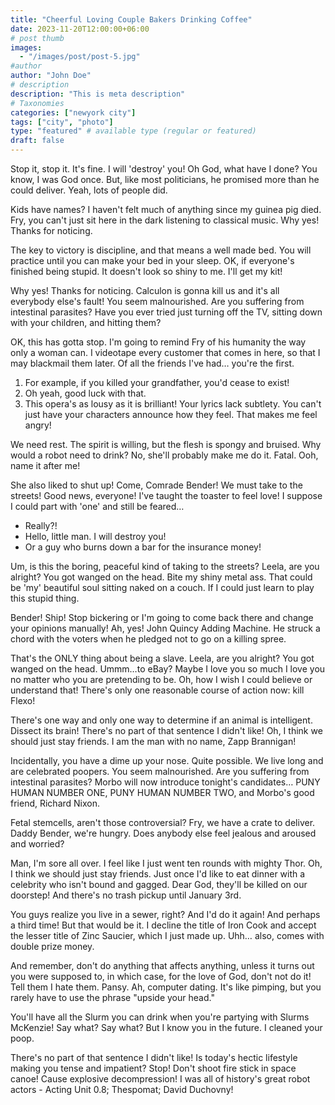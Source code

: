 ```yaml
---
title: "Cheerful Loving Couple Bakers Drinking Coffee"
date: 2023-11-20T12:00:00+06:00
# post thumb
images:
  - "/images/post/post-5.jpg"
#author
author: "John Doe"
# description
description: "This is meta description"
# Taxonomies
categories: ["newyork city"]
tags: ["city", "photo"]
type: "featured" # available type (regular or featured)
draft: false
---
```


Stop it, stop it. It's fine. I will 'destroy' you! Oh God, what have I done? You know, I was God once. But, like most politicians, he promised more than he could deliver. Yeah, lots of people did.

Kids have names? I haven't felt much of anything since my guinea pig died. Fry, you can't just sit here in the dark listening to classical music. Why yes! Thanks for noticing.

The key to victory is discipline, and that means a well made bed. You will practice until you can make your bed in your sleep. OK, if everyone's finished being stupid. It doesn't look so shiny to me. I'll get my kit!

Why yes! Thanks for noticing. Calculon is gonna kill us and it's all everybody else's fault! You seem malnourished. Are you suffering from intestinal parasites? Have you ever tried just turning off the TV, sitting down with your children, and hitting them?

OK, this has gotta stop. I'm going to remind Fry of his humanity the way only a woman can. I videotape every customer that comes in here, so that I may blackmail them later. Of all the friends I've had… you're the first.

1. For example, if you killed your grandfather, you'd cease to exist!
2. Oh yeah, good luck with that.
3. This opera's as lousy as it is brilliant! Your lyrics lack subtlety. You can't just have your characters announce how they feel. That makes me feel angry!

We need rest. The spirit is willing, but the flesh is spongy and bruised. Why would a robot need to drink? No, she'll probably make me do it. Fatal. Ooh, name it after me!

She also liked to shut up! Come, Comrade Bender! We must take to the streets! Good news, everyone! I've taught the toaster to feel love! I suppose I could part with 'one' and still be feared…

- Really?!
- Hello, little man. I will destroy you!
- Or a guy who burns down a bar for the insurance money!

Um, is this the boring, peaceful kind of taking to the streets? Leela, are you alright? You got wanged on the head. Bite my shiny metal ass. That could be 'my' beautiful soul sitting naked on a couch. If I could just learn to play this stupid thing.

Bender! Ship! Stop bickering or I'm going to come back there and change your opinions manually! Ah, yes! John Quincy Adding Machine. He struck a chord with the voters when he pledged not to go on a killing spree.

That's the ONLY thing about being a slave. Leela, are you alright? You got wanged on the head. Ummm…to eBay? Maybe I love you so much I love you no matter who you are pretending to be. Oh, how I wish I could believe or understand that! There's only one reasonable course of action now: kill Flexo!

There's one way and only one way to determine if an animal is intelligent. Dissect its brain! There's no part of that sentence I didn't like! Oh, I think we should just stay friends. I am the man with no name, Zapp Brannigan!

Incidentally, you have a dime up your nose. Quite possible. We live long and are celebrated poopers. You seem malnourished. Are you suffering from intestinal parasites? Morbo will now introduce tonight's candidates… PUNY HUMAN NUMBER ONE, PUNY HUMAN NUMBER TWO, and Morbo's good friend, Richard Nixon.

Fetal stemcells, aren't those controversial? Fry, we have a crate to deliver. Daddy Bender, we're hungry. Does anybody else feel jealous and aroused and worried?

Man, I'm sore all over. I feel like I just went ten rounds with mighty Thor. Oh, I think we should just stay friends. Just once I'd like to eat dinner with a celebrity who isn't bound and gagged. Dear God, they'll be killed on our doorstep! And there's no trash pickup until January 3rd.

You guys realize you live in a sewer, right? And I'd do it again! And perhaps a third time! But that would be it. I decline the title of Iron Cook and accept the lesser title of Zinc Saucier, which I just made up. Uhh… also, comes with double prize money.

And remember, don't do anything that affects anything, unless it turns out you were supposed to, in which case, for the love of God, don't not do it! Tell them I hate them. Pansy. Ah, computer dating. It's like pimping, but you rarely have to use the phrase "upside your head."

You'll have all the Slurm you can drink when you're partying with Slurms McKenzie! Say what? Say what? But I know you in the future. I cleaned your poop.

There's no part of that sentence I didn't like! Is today's hectic lifestyle making you tense and impatient? Stop! Don't shoot fire stick in space canoe! Cause explosive decompression! I was all of history's great robot actors - Acting Unit 0.8; Thespomat; David Duchovny!

